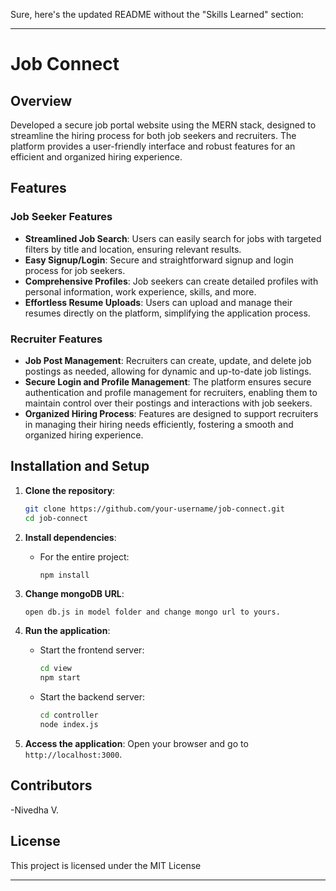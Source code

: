 Sure, here's the updated README without the "Skills Learned" section:

---

# Job Connect

## Overview
Developed a secure job portal website using the MERN stack, designed to streamline the hiring process for both job seekers and recruiters. The platform provides a user-friendly interface and robust features for an efficient and organized hiring experience.

## Features

### Job Seeker Features
- **Streamlined Job Search**: Users can easily search for jobs with targeted filters by title and location, ensuring relevant results.
- **Easy Signup/Login**: Secure and straightforward signup and login process for job seekers.
- **Comprehensive Profiles**: Job seekers can create detailed profiles with personal information, work experience, skills, and more.
- **Effortless Resume Uploads**: Users can upload and manage their resumes directly on the platform, simplifying the application process.

### Recruiter Features
- **Job Post Management**: Recruiters can create, update, and delete job postings as needed, allowing for dynamic and up-to-date job listings.
- **Secure Login and Profile Management**: The platform ensures secure authentication and profile management for recruiters, enabling them to maintain control over their postings and interactions with job seekers.
- **Organized Hiring Process**: Features are designed to support recruiters in managing their hiring needs efficiently, fostering a smooth and organized hiring experience.

## Installation and Setup
1. **Clone the repository**:
   ```bash
   git clone https://github.com/your-username/job-connect.git
   cd job-connect
   ```

2. **Install dependencies**:
   - For the entire project:
     ```bash
     npm install
     ```

3. **Change mongoDB URL**: 
   ```env
   open db.js in model folder and change mongo url to yours.
   ```

4. **Run the application**:
   - Start the frontend server:
     ```bash
     cd view
     npm start
     ```
   - Start the backend server:
     ```bash
     cd controller
     node index.js
     ```

5. **Access the application**: Open your browser and go to `http://localhost:3000`.

## Contributors
-Nivedha V.

## License
This project is licensed under the MIT License 

---
